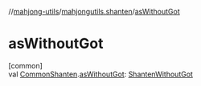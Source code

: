 //[mahjong-utils](../../index.md)/[mahjongutils.shanten](index.md)/[asWithoutGot](as-without-got.md)

# asWithoutGot

[common]\
val [CommonShanten](-common-shanten/index.md).[asWithoutGot](as-without-got.md): [ShantenWithoutGot](-shanten-without-got/index.md)
